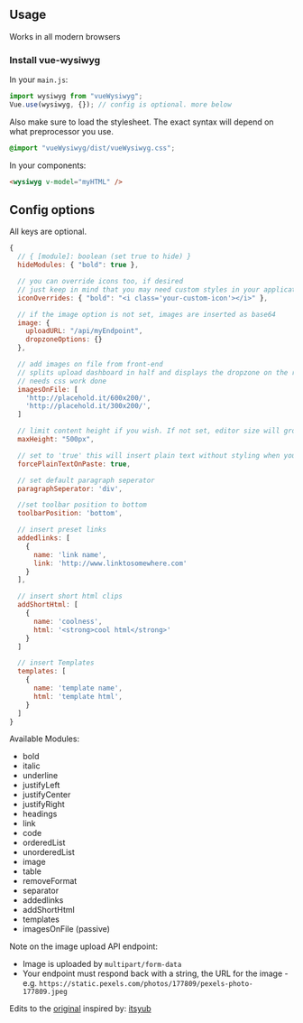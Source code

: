 ## Usage

Works in all modern browsers 

### Install vue-wysiwyg

In your `main.js`:

```js
import wysiwyg from "vueWysiwyg";
Vue.use(wysiwyg, {}); // config is optional. more below
```

Also make sure to load the stylesheet.
The exact syntax will depend on what preprocessor you use.

```css
@import "vueWysiwyg/dist/vueWysiwyg.css";
```

In your components:
```html
<wysiwyg v-model="myHTML" />
```

## Config options

All keys are optional.

```js
{
  // { [module]: boolean (set true to hide) }
  hideModules: { "bold": true },

  // you can override icons too, if desired
  // just keep in mind that you may need custom styles in your application to get everything to align
  iconOverrides: { "bold": "<i class='your-custom-icon'></i>" },

  // if the image option is not set, images are inserted as base64
  image: {
    uploadURL: "/api/myEndpoint",
    dropzoneOptions: {}
  },

  // add images on file from front-end
  // splits upload dashboard in half and displays the dropzone on the right with the on file images on the left.
  // needs css work done
  imagesOnFile: [
    'http://placehold.it/600x200/',
    'http://placehold.it/300x200/',
  ]

  // limit content height if you wish. If not set, editor size will grow with content.
  maxHeight: "500px",

  // set to 'true' this will insert plain text without styling when you paste something into the editor.
  forcePlainTextOnPaste: true,

  // set default paragraph seperator
  paragraphSeperator: 'div',

  //set toolbar position to bottom
  toolbarPosition: 'bottom',

  // insert preset links
  addedlinks: [
    {
      name: 'link name',
      link: 'http://www.linktosomewhere.com'
    }
  ],

  // insert short html clips
  addShortHtml: [
    {
      name: 'coolness',
      html: '<strong>cool html</strong>'
    }
  ]

  // insert Templates
  templates: [
    {
      name: 'template name',
      html: 'template html',
    }
  ]
}
```
Available Modules:
 - bold
 - italic
 - underline
 - justifyLeft
 - justifyCenter
 - justifyRight
 - headings
 - link
 - code
 - orderedList
 - unorderedList
 - image
 - table
 - removeFormat
 - separator
 - addedlinks
 - addShortHtml
 - templates
 - imagesOnFile (passive)

Note on the image upload API endpoint:
- Image is uploaded by `multipart/form-data`
- Your endpoint must respond back with a string, the URL for the image - e.g. `https://static.pexels.com/photos/177809/pexels-photo-177809.jpeg`


Edits to the [original](https://github.com/chmln/vue-wysiwyg) inspired by: [itsyub](https://github.com/itsyub/vue-wysiwyg-lite)
